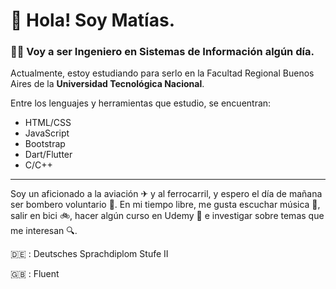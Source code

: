 
# :wave: Hola! Soy Matías.
### 👨‍🎓 Voy a ser Ingeniero en Sistemas de Información algún día.
Actualmente, estoy estudiando para serlo en la Facultad Regional Buenos Aires de la **Universidad Tecnológica Nacional**.

Entre los lenguajes y herramientas que estudio, se encuentran:
- HTML/CSS
- JavaScript
- Bootstrap
- Dart/Flutter
- C/C++

---
Soy un aficionado a la aviación ✈ y al ferrocarril, y espero el día de mañana ser bombero voluntario 🚒.
En mi tiempo libre, me gusta escuchar música 🎵, salir en bici 🚲, hacer algún curso en Udemy 📝 e investigar sobre temas que me interesan 🔍.

:de: : Deutsches Sprachdiplom Stufe II

:uk: : Fluent

